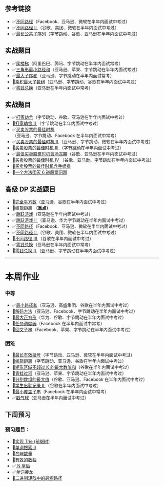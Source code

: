 ## 参考链接

- ✅[不同路径](https://leetcode-cn.com/problems/unique-paths/)（Facebook、亚马逊、微软在半年内面试中考过）
- ✅[不同路径 II ](https://leetcode-cn.com/problems/unique-paths-ii/)（谷歌、美团、微软在半年内面试中考过）
- ✅[最长公共子序列](https://leetcode-cn.com/problems/longest-common-subsequence/)（字节跳动、谷歌、亚马逊在半年内面试中考过）

## 实战题目

- ✅[爬楼梯](https://leetcode-cn.com/problems/climbing-stairs/description/)（阿里巴巴、腾讯、字节跳动在半年内面试常考）
- ✅[三角形最小路径和](https://leetcode-cn.com/problems/triangle/description/)（亚马逊、苹果、字节跳动在半年内面试考过）
- ✅[最大子序和](https://leetcode-cn.com/problems/maximum-subarray/)（亚马逊、字节跳动在半年内面试常考）
- 🔲[乘积最大子数组](https://leetcode-cn.com/problems/maximum-product-subarray/description/)（亚马逊、字节跳动、谷歌在半年内面试中考过）
- ✅[零钱兑换](https://leetcode-cn.com/problems/coin-change/description/)（亚马逊在半年内面试中常考）

## 实战题目

- ✅[打家劫舍](https://leetcode-cn.com/problems/house-robber/)（字节跳动、谷歌、亚马逊在半年内面试中考过）
- 🔲[打家劫舍 II ](https://leetcode-cn.com/problems/house-robber-ii/description/)（字节跳动在半年内面试中考过）
- ✅[买卖股票的最佳时机](https://leetcode-cn.com/problems/best-time-to-buy-and-sell-stock/#/description)（亚马逊、字节跳动、Facebook 在半年内面试中常考）
- ✅[买卖股票的最佳时机 II ](https://leetcode-cn.com/problems/best-time-to-buy-and-sell-stock-ii/)（亚马逊、字节跳动、微软在半年内面试中考过）
- 🔲[买卖股票的最佳时机 III ](https://leetcode-cn.com/problems/best-time-to-buy-and-sell-stock-iii/)（字节跳动在半年内面试中考过）
- ✅[最佳买卖股票时机含冷冻期](https://leetcode-cn.com/problems/best-time-to-buy-and-sell-stock-with-cooldown/)（谷歌、亚马逊在半年内面试中考过）
- 🔲[买卖股票的最佳时机 IV ](https://leetcode-cn.com/problems/best-time-to-buy-and-sell-stock-iv/)（谷歌、亚马逊、字节跳动在半年内面试中考过）
- 🔲[买卖股票的最佳时机含手续费](https://leetcode-cn.com/problems/best-time-to-buy-and-sell-stock-with-transaction-fee/)
- 🔲[一个方法团灭 6 道股票问题](https://leetcode-cn.com/problems/best-time-to-buy-and-sell-stock/solution/yi-ge-fang-fa-tuan-mie-6-dao-gu-piao-wen-ti-by-l-3/)

## 高级 DP 实战题目

- 🔲[完全平方数](https://leetcode-cn.com/problems/perfect-squares/)（亚马逊、谷歌在半年内面试中考过）
- 🔲[编辑距离](https://leetcode-cn.com/problems/edit-distance/) **（重点）**
- ✅[跳跃游戏](https://leetcode-cn.com/problems/jump-game/)（亚马逊在半年内面试中考过）
- ✅[跳跃游戏 II ](https://leetcode-cn.com/problems/jump-game-ii/)（亚马逊、华为字节跳动在半年内面试中考过）
- ✅[不同路径](https://leetcode-cn.com/problems/unique-paths/)（Facebook、亚马逊、微软在半年内面试中考过）
- ✅[不同路径 II ](https://leetcode-cn.com/problems/unique-paths-ii/)（谷歌、美团、微软在半年内面试中考过）
- 🔲[不同路径 III ](https://leetcode-cn.com/problems/unique-paths-iii/)（谷歌在半年内面试中考过）
- ✅[零钱兑换](https://leetcode-cn.com/problems/coin-change/)（亚马逊在半年内面试中常考）
- 🔲[零钱兑换 II ](https://leetcode-cn.com/problems/coin-change-2/)（亚马逊、字节跳动在半年内面试中考过）



------



# 本周作业

### 中等

- ✅[最小路径和](https://leetcode-cn.com/problems/minimum-path-sum/)（亚马逊、高盛集团、谷歌在半年内面试中考过）
- 🔲[解码方法](https://leetcode-cn.com/problems/decode-ways)（亚马逊、Facebook、字节跳动在半年内面试中考过）
- 🔲[最大正方形](https://leetcode-cn.com/problems/maximal-square/)（华为、谷歌、字节跳动在半年内面试中考过）
- 🔲[任务调度器](https://leetcode-cn.com/problems/task-scheduler/)（Facebook 在半年内面试中常考）
- 🔲[回文子串](https://leetcode-cn.com/problems/palindromic-substrings/)（Facebook、苹果、字节跳动在半年内面试中考过）

### 困难

- 🔲[最长有效括号](https://leetcode-cn.com/problems/longest-valid-parentheses/)（字节跳动、亚马逊、微软在半年内面试中考过）
- 🔲[编辑距离](https://leetcode-cn.com/problems/edit-distance/)（字节跳动、亚马逊、谷歌在半年内面试中考过）
- 🔲[矩形区域不超过 K 的最大数值和](https://leetcode-cn.com/problems/max-sum-of-rectangle-no-larger-than-k/)（谷歌在半年内面试中考过）
- 🔲[青蛙过河](https://leetcode-cn.com/problems/frog-jump/)（亚马逊、苹果、字节跳动在半年内面试中考过）
- 🔲[分割数组的最大值](https://leetcode-cn.com/problems/split-array-largest-sum)（谷歌、亚马逊、Facebook 在半年内面试中考过）
- 🔲[学生出勤记录 II ](https://leetcode-cn.com/problems/student-attendance-record-ii/)（谷歌在半年内面试中考过）
- 🔲[最小覆盖子串](https://leetcode-cn.com/problems/minimum-window-substring/)（Facebook 在半年内面试中常考）
- ✅[戳气球](https://leetcode-cn.com/problems/burst-balloons/)（亚马逊在半年内面试中考过）

## 下周预习

### 预习题目：

- 🔲[实现 Trie (前缀树) ](https://leetcode-cn.com/problems/implement-trie-prefix-tree/#/description)
- 🔲[单词搜索 II ](https://leetcode-cn.com/problems/word-search-ii/)
- 🔲[岛屿数量](https://leetcode-cn.com/problems/number-of-islands/)
- 🔲[有效的数独](https://leetcode-cn.com/problems/valid-sudoku/description/)
- ✅[ N 皇后](https://leetcode-cn.com/problems/n-queens/)
- ✅[单词接龙](https://leetcode-cn.com/problems/word-ladder/)
- 🔲[二进制矩阵中的最短路径](https://leetcode-cn.com/problems/shortest-path-in-binary-matrix/)